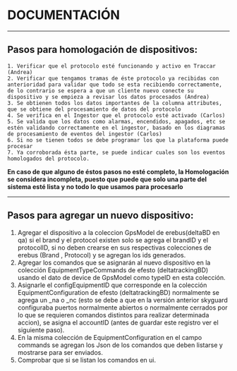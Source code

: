 # DOCUMENTACIÓN
---
## <span style="color:nature"> Pasos para homologación de dispositivos: </span>
~~~
1. Verificar que el protocolo esté funcionando y activo en Traccar (Andrea)
2. Verificar que tengamos tramas de éste protocolo ya recibidas con anterioridad para validar que todo se esta recibiendo correctamente, de lo contrario se espera a que un cliente nuevo conecte su dispositivo y se empieza a revisar los datos procesados (Andrea)
3. Se obtienen todos los datos importantes de la columna attributes, que se obtiene del procesamiento de datos del protocolo
4. Se verifica en el Ingestor que el protocolo esté activado (Carlos)
5. Se valida que los datos como alarmas, encendidos, apagados, etc se estén validando correctamente en el ingestor, basado en los diagramas de procesamiento de eventos del ingestor (Carlos)
6. Si no se tienen todos se debe programar los que la plataforma puede procesar
7. Ya corroborada ésta parte, se puede indicar cuales son los eventos homologados del protocolo.
~~~
**En caso de que alguno de éstos pasos no esté completo, la Homologación se considera incompleta, puesto que puede que solo una parte del sistema esté lista y no todo lo que usamos para procesarlo**

---

## <span style="color:nature"> Pasos para agregar un nuevo dispositivo: </span>

1. Agregar el dispositivo a la coleccion GpsModel de erebus(deltaBD en qa) si el brand y el protocol existen solo se agrega el brandID y el protocolID, si no deben crearse en sus respectivas colecciones de erebus (Brand , Protocol) y se agregan los ids generados.
2. Agregar los comandos que se asignarán al nuevo dispositivo en la colección EquipmentTypeCommands de efesto (deltatrackingBD) usando el dato de device de GpsModel como typeID en esta colección.
3. Asignarle el configEquipmentID que corresponde en la colección EquipmentConfiguration de efesto (deltatrackingBD) normalmente se agrega un _na o _nc (esto se debe a que en la versión anterior skyguard configuraba puertos normalmente abiertos o normalmente cerrados por lo que se requieren comandos distintos para realizar determinada accion), se asigna el accountID (antes de guardar este registro ver el siguiente paso).
4. En la misma colección de EquipmentConfiguration en el campo commands se agregan los Json de los comandos que deben listarse  y mostrarse para ser enviados.
5. Comprobar que si se listan los comandos en ui.
